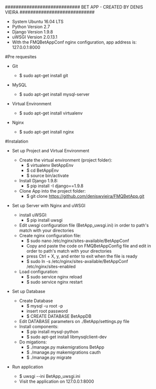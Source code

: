 ############################
 BET APP - CREATED BY DENIS VIEIRA
############################

- System Ubuntu 16.04 LTS
- Python Version 2.7
- Django Version 1.9.8
- uWSGI Version 2.0.13.1
- With the FMQBetAppConf nginx configuration, app address is: 127.0.0.1:8000

#Pre requesites
- Git
	- $ sudo apt-get install git

- MySQL
	- $ sudo apt-get install mysql-server

- Virtual Environment
	- $ sudo apt-get install virtualenv

- Nginx
	- $ sudo apt-get install nginx

#Instalation
- Set up Project and Virtual Environment
	- Create the virtual environment (project folder):
		- $ virtualenv BetAppEnv
		- $ cd BetAppEnv
		- $ source bin/activate
	- Install Django 1.9.8:
		- $ pip install -I django==1.9.8
	- Clone App into the project folder:
		- $ git clone https://github.com/deniswvieira/FMQBetApp.git

- Set up Server with Nginx and uWSGI
	- install uWSGI:
		- $ pip install uwsgi
	- Edit uwsgi configuration file (BetApp_uwsgi.ini) in order to path's match with your directories
	- Create nginx configuration file:
		- $ sudo nano /etc/nginx/sites-available/BetAppConf
		- Copy and paste the code on FMQBetAppConfig file and edit in order to path's match with your directories
		- press Ctrl + X, y, and enter to exit when the file is ready
		- $ sudo ln -s /etc/nginx/sites-available/BetAppConf /etc/nginx/sites-enabled
	- Load configuration:
		- $ sudo service nginx reload
		- $ sudo service nginx restart

- Set up Database
	- Create Database
		- $ mysql -u root -p
		- insert root password
		- $ CREATE DATABASE BetAppDB
	- Edit DATABASE parameters on ./BetApp/settings.py file
	- Install components:
		- $ pip install mysql-python
		- $ sudo apt-get install libmysqlclient-dev
	- Do migations:
		- $ ./manage.py makemigrations BetApp
		- $ ./manage.py makemigrations cauth
		- $ ./manage.py migrate

- Run application
	- $ uwsgi --ini BetApp_uwsgi.ini
	- Visit the application on 127.0.0.1:8000
	

